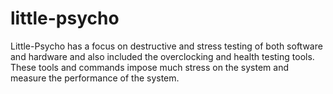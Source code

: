 # little-psycho
Little-Psycho has a focus on destructive and stress testing of both software and hardware and also included the overclocking and health testing tools.  These tools and commands impose much stress on the system and measure the performance of the system.
